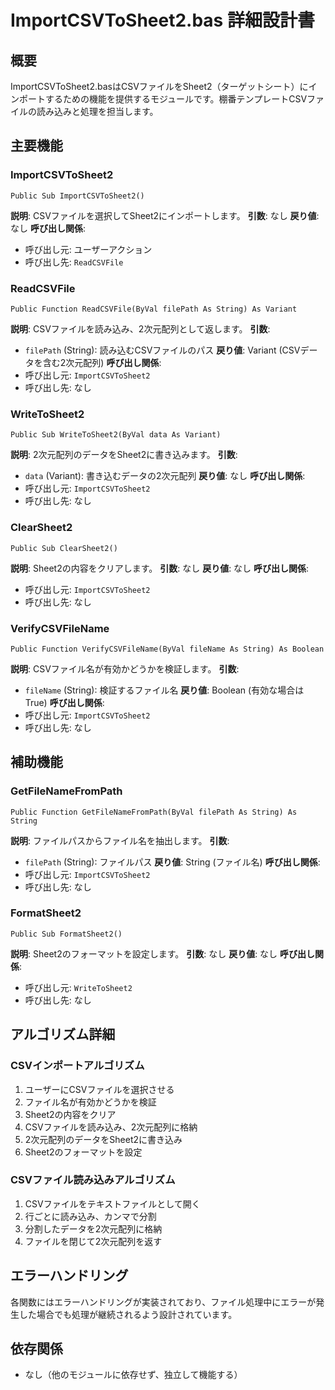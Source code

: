 # ImportCSVToSheet2.bas 詳細設計書

## 概要
ImportCSVToSheet2.basはCSVファイルをSheet2（ターゲットシート）にインポートするための機能を提供するモジュールです。棚番テンプレートCSVファイルの読み込みと処理を担当します。

## 主要機能

### ImportCSVToSheet2
```vba
Public Sub ImportCSVToSheet2()
```
**説明**: CSVファイルを選択してSheet2にインポートします。
**引数**: なし
**戻り値**: なし
**呼び出し関係**:
- 呼び出し元: ユーザーアクション
- 呼び出し先: `ReadCSVFile`

### ReadCSVFile
```vba
Public Function ReadCSVFile(ByVal filePath As String) As Variant
```
**説明**: CSVファイルを読み込み、2次元配列として返します。
**引数**: 
- `filePath` (String): 読み込むCSVファイルのパス
**戻り値**: Variant (CSVデータを含む2次元配列)
**呼び出し関係**:
- 呼び出し元: `ImportCSVToSheet2`
- 呼び出し先: なし

### WriteToSheet2
```vba
Public Sub WriteToSheet2(ByVal data As Variant)
```
**説明**: 2次元配列のデータをSheet2に書き込みます。
**引数**: 
- `data` (Variant): 書き込むデータの2次元配列
**戻り値**: なし
**呼び出し関係**:
- 呼び出し元: `ImportCSVToSheet2`
- 呼び出し先: なし

### ClearSheet2
```vba
Public Sub ClearSheet2()
```
**説明**: Sheet2の内容をクリアします。
**引数**: なし
**戻り値**: なし
**呼び出し関係**:
- 呼び出し元: `ImportCSVToSheet2`
- 呼び出し先: なし

### VerifyCSVFileName
```vba
Public Function VerifyCSVFileName(ByVal fileName As String) As Boolean
```
**説明**: CSVファイル名が有効かどうかを検証します。
**引数**: 
- `fileName` (String): 検証するファイル名
**戻り値**: Boolean (有効な場合はTrue)
**呼び出し関係**:
- 呼び出し元: `ImportCSVToSheet2`
- 呼び出し先: なし

## 補助機能

### GetFileNameFromPath
```vba
Public Function GetFileNameFromPath(ByVal filePath As String) As String
```
**説明**: ファイルパスからファイル名を抽出します。
**引数**: 
- `filePath` (String): ファイルパス
**戻り値**: String (ファイル名)
**呼び出し関係**:
- 呼び出し元: `ImportCSVToSheet2`
- 呼び出し先: なし

### FormatSheet2
```vba
Public Sub FormatSheet2()
```
**説明**: Sheet2のフォーマットを設定します。
**引数**: なし
**戻り値**: なし
**呼び出し関係**:
- 呼び出し元: `WriteToSheet2`
- 呼び出し先: なし

## アルゴリズム詳細

### CSVインポートアルゴリズム
1. ユーザーにCSVファイルを選択させる
2. ファイル名が有効かどうかを検証
3. Sheet2の内容をクリア
4. CSVファイルを読み込み、2次元配列に格納
5. 2次元配列のデータをSheet2に書き込み
6. Sheet2のフォーマットを設定

### CSVファイル読み込みアルゴリズム
1. CSVファイルをテキストファイルとして開く
2. 行ごとに読み込み、カンマで分割
3. 分割したデータを2次元配列に格納
4. ファイルを閉じて2次元配列を返す

## エラーハンドリング
各関数にはエラーハンドリングが実装されており、ファイル処理中にエラーが発生した場合でも処理が継続されるよう設計されています。

## 依存関係
- なし（他のモジュールに依存せず、独立して機能する）
